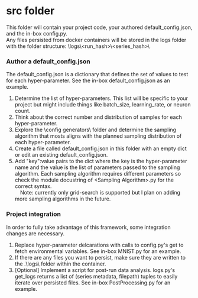 # src folder

This folder will contain your project code, your authored default_config.json, and the in-box config.py.  
Any files persisted from docker containers will be stored in the logs folder with the folder structure: \\logs\\\<run_hash\>\\\<series_hash\>\\  

### Author a default_config.json

The default_config.json is a dictionary that defines the set of values to test for each hyper-parameter. See the in-box default_config.json as an example.  

1. Determine the list of hyper-parameters. This list will be specific to your project but might include things like batch_size, learning_rate, or neuron count.  
2. Think about the correct number and distribution of samples for each hyper-parameter.  
3. Explore the \\config generators\\ folder and determine the sampling algorithm that mosts aligns with the planned sampling distribution of each hyper-parameter.  
4. Create a file called default_config.json in this folder with an empty dict or edit an existing default_config.json.  
5. Add "key":value pairs to the dict where the key is the hyper-parameter name and the value is the list of parameters passed to the sampling algorithm. Each sampling algorithm requires different parameters so check the module docustring of \<Sampling Algorithm\>.py for the correct syntax.  
&emsp;Note: currently only grid-search is supported but I plan on adding more sampling algorithms in the future.  

### Project integration

In order to fully take advantage of this framework, some integration changes are necessary.  
1. Replace hyper-parameter delcarations with calls to config.py's get to fetch environmental variables. See in-box MNIST.py for an example.  
2. If there are any files you want to persist, make sure they are written to the .\\logs\\ folder within the container.  
3. \[Optional\] Implement a script for post-run data analysis. logs.py's get_logs returns a list of (series metadata, filepath) tuples to easily iterate over persisted files. See in-box PostProcessing.py for an example.  

